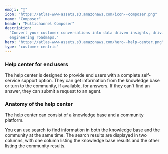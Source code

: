 ```yaml
---
emoji: "📲"
icon: "https://atlas-www-assets.s3.amazonaws.com/icon--composer.png"
name: "Composer"
header: "Multichannel Composer"
description:
  "Convert your customer conversations into data driven insights, driving your product and
  engineering roadmaps."
hero: "https://atlas-www-assets.s3.amazonaws.com/hero--help-center.png"
type: "customer centric"
---
```


### Help center for end users

The help center is designed to provide end users with a complete self-service support option. They can get information from the knowledge base or turn to the community, if available, for answers. If they can't find an answer, they can submit a request to an agent.

### Anatomy of the help center

The help center can consist of a knowledge base and a community platform.

You can use search to find information in both the knowledge base and the community at the same time. The search results are displayed in two columns, with one column listing the knowledge base results and the other listing the community results.
